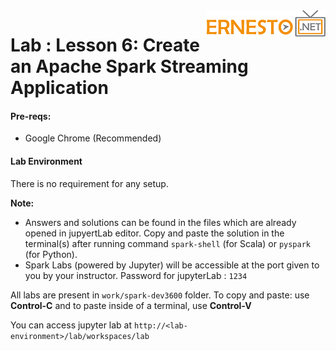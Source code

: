 <img align="right" src="../logo-small.png">

# Lab : Lesson 6: Create an Apache Spark Streaming Application

#### Pre-reqs:
- Google Chrome (Recommended)

#### Lab Environment
There is no requirement for any setup.



**Note:** 
- Answers and solutions can be found in the files which are already opened in jupyertLab editor. Copy and paste the solution in the terminal(s) after running command `spark-shell` (for Scala) or `pyspark` (for Python).
- Spark Labs (powered by Jupyter) will be accessible at the port given to you by your instructor. Password for jupyterLab : `1234`

All labs are present in `work/spark-dev3600` folder. To copy and paste: use **Control-C** and to paste inside of a terminal, use **Control-V**

You can access jupyter lab at `http://<lab-environment>/lab/workspaces/lab`


<h4><span style="color:red;"></span></h4>

